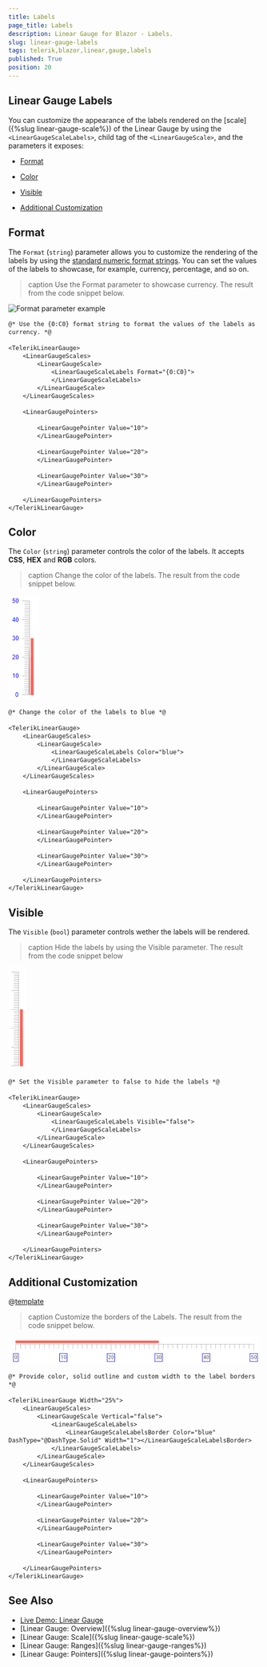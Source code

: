 ```yaml
---
title: Labels
page_title: Labels
description: Linear Gauge for Blazor - Labels.
slug: linear-gauge-labels
tags: telerik,blazor,linear,gauge,labels
published: True
position: 20
---
```


## Linear Gauge Labels

You can customize the appearance of the labels rendered on the [scale]({%slug linear-gauge-scale%}) of the Linear Gauge by using the `<LinearGaugeScaleLabels>`, child tag of the `<LinearGaugeScale>`, and the parameters it exposes:

* [Format](#format)

* [Color](#color)

* [Visible](#visible)

* [Additional Customization](#additional-customization)

## Format

The `Format` (`string`) parameter allows you to customize the rendering of the labels by using the <a href="https://docs.microsoft.com/en-us/dotnet/standard/base-types/standard-numeric-format-strings" target="_blank">standard numeric format strings</a>. You can set the values of the labels to showcase, for example, currency, percentage, and so on.

>caption Use the Format parameter to showcase currency. The result from the code snippet below.

![Format parameter example](images/format-parameter-labels.png)

````CSHTML
@* Use the {0:C0} format string to format the values of the labels as currency. *@

<TelerikLinearGauge>
    <LinearGaugeScales>
        <LinearGaugeScale>
            <LinearGaugeScaleLabels Format="{0:C0}">
            </LinearGaugeScaleLabels>
        </LinearGaugeScale>
    </LinearGaugeScales>

    <LinearGaugePointers>

        <LinearGaugePointer Value="10">
        </LinearGaugePointer>

        <LinearGaugePointer Value="20">
        </LinearGaugePointer>

        <LinearGaugePointer Value="30">
        </LinearGaugePointer>

    </LinearGaugePointers>
</TelerikLinearGauge>
````

## Color

The `Color` (`string`) parameter controls the color of the labels. It accepts **CSS**, **HEX** and **RGB** colors.

>caption Change the color of the labels. The result from the code snippet below.

![Color parameter screenshot](images/color-parameter-labels.png)

````CSHTML
@* Change the color of the labels to blue *@

<TelerikLinearGauge>
    <LinearGaugeScales>
        <LinearGaugeScale>
            <LinearGaugeScaleLabels Color="blue">
            </LinearGaugeScaleLabels>
        </LinearGaugeScale>
    </LinearGaugeScales>

    <LinearGaugePointers>

        <LinearGaugePointer Value="10">
        </LinearGaugePointer>

        <LinearGaugePointer Value="20">
        </LinearGaugePointer>

        <LinearGaugePointer Value="30">
        </LinearGaugePointer>

    </LinearGaugePointers>
</TelerikLinearGauge>
````

## Visible

The `Visible` (`bool`) parameter controls wether the labels will be rendered.

>caption Hide the labels by using the Visible parameter. The result from the code snippet below

![Hide the labels](images/visible-parameter-labels.png)

````CSHTML
@* Set the Visible parameter to false to hide the labels *@

<TelerikLinearGauge>
    <LinearGaugeScales>
        <LinearGaugeScale>
            <LinearGaugeScaleLabels Visible="false">
            </LinearGaugeScaleLabels>
        </LinearGaugeScale>
    </LinearGaugeScales>

    <LinearGaugePointers>

        <LinearGaugePointer Value="10">
        </LinearGaugePointer>

        <LinearGaugePointer Value="20">
        </LinearGaugePointer>

        <LinearGaugePointer Value="30">
        </LinearGaugePointer>

    </LinearGaugePointers>
</TelerikLinearGauge>
````

## Additional Customization

@[template](/_contentTemplates/gauges/additional-customization.md#linear-gauge-additional-customization)

>caption Customize the borders of the Labels. The result from the code snippet below.

![Custom Label borders](images/labels-custom-borders.png)

````CSHTML
@* Provide color, solid outline and custom width to the label borders *@

<TelerikLinearGauge Width="25%">
    <LinearGaugeScales>
        <LinearGaugeScale Vertical="false">
            <LinearGaugeScaleLabels>
                <LinearGaugeScaleLabelsBorder Color="blue" DashType="@DashType.Solid" Width="1"></LinearGaugeScaleLabelsBorder>
            </LinearGaugeScaleLabels>
        </LinearGaugeScale>
    </LinearGaugeScales>

    <LinearGaugePointers>

        <LinearGaugePointer Value="10">
        </LinearGaugePointer>

        <LinearGaugePointer Value="20">
        </LinearGaugePointer>

        <LinearGaugePointer Value="30">
        </LinearGaugePointer>

    </LinearGaugePointers>
</TelerikLinearGauge>
````

## See Also

* [Live Demo: Linear Gauge](https://demos.telerik.com/blazor-ui/lineargauge/overview)
* [Linear Gauge: Overview]({%slug linear-gauge-overview%})
* [Linear Gauge: Scale]({%slug linear-gauge-scale%})
* [Linear Gauge: Ranges]({%slug linear-gauge-ranges%})
* [Linear Gauge: Pointers]({%slug linear-gauge-pointers%})
